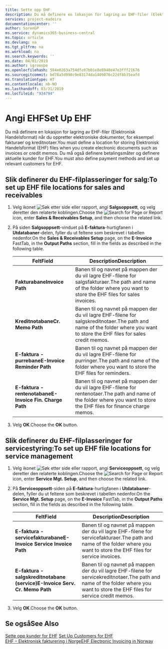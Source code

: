 ```yaml
---
title: Sette opp EHF
description: Du må definere en lokasjon for lagring av EHF-filer (Elektronisk Handelsformat) når du oppretter elektroniske dokumenter, for eksempel fakturaer og kreditnotaer. Du må også definere betalingsmåter og definere aktuelle kunder for EHF.
services: project-madeira
documentationcenter: ''
author: SorenGP
ms.service: dynamics365-business-central
ms.topic: article
ms.devlang: na
ms.tgt_pltfrm: na
ms.workload: na
ms.search.keywords: ''
ms.date: 04/01/2019
ms.author: sgroespe
ms.openlocfilehash: 594e0263a754dfc07b01e8e8948e47e3fff21676
ms.sourcegitcommit: bd78a5d990c9e83174da1409076c22df8b35eafd
ms.translationtype: HT
ms.contentlocale: nb-NO
ms.lasthandoff: 03/31/2019
ms.locfileid: "934794"
---
```

# <a name="set-up-ehf"></a><span data-ttu-id="25d61-104">Angi EHF</span><span class="sxs-lookup"><span data-stu-id="25d61-104">Set Up EHF</span></span>
<span data-ttu-id="25d61-105">Du må definere en lokasjon for lagring av EHF-filer (Elektronisk Handelsformat) når du oppretter elektroniske dokumenter, for eksempel fakturaer og kreditnotaer.</span><span class="sxs-lookup"><span data-stu-id="25d61-105">You must define a location for storing Elektronisk Handelsformat (EHF) files when you create electronic documents such as invoices or credit memos.</span></span> <span data-ttu-id="25d61-106">Du må også definere betalingsmåter og definere aktuelle kunder for EHF.</span><span class="sxs-lookup"><span data-stu-id="25d61-106">You must also define payment methods and set up relevant customers for EHF.</span></span>  

## <a name="to-set-up-ehf-file-locations-for-sales-and-receivables"></a><span data-ttu-id="25d61-107">Slik definerer du EHF-filplasseringer for salg:</span><span class="sxs-lookup"><span data-stu-id="25d61-107">To set up EHF file locations for sales and receivables</span></span>  

1.  <span data-ttu-id="25d61-108">Velg ikonet ![Søk etter side eller rapport](../../media/ui-search/search_small.png "Søk etter side eller rapport"), angi **Salgsoppsett**, og velg deretter den relaterte koblingen.</span><span class="sxs-lookup"><span data-stu-id="25d61-108">Choose the ![Search for Page or Report](../../media/ui-search/search_small.png "Search for Page or Report icon") icon, enter **Sales & Receivables Setup**, and then choose the related link.</span></span>  
2.  <span data-ttu-id="25d61-109">På siden **Salgsoppsett**-vinduet på **E-faktura**-hurtigfanen i **Utdatabaner**-delen, fyller du ut feltene som beskrevet i tabellen nedenfor.</span><span class="sxs-lookup"><span data-stu-id="25d61-109">On the **Sales & Receivables Setup** page, on the **E-Invoice** FastTab, in the **Output Paths** section, fill in the fields as described in the following table.</span></span>  

    |<span data-ttu-id="25d61-110">Felt</span><span class="sxs-lookup"><span data-stu-id="25d61-110">Field</span></span>|<span data-ttu-id="25d61-111">Description</span><span class="sxs-lookup"><span data-stu-id="25d61-111">Description</span></span>|  
    |---------------------------------|---------------------------------------|  
    |<span data-ttu-id="25d61-112">**Fakturabane**</span><span class="sxs-lookup"><span data-stu-id="25d61-112">**Invoice Path**</span></span>|<span data-ttu-id="25d61-113">Banen til og navnet på mappen der du vil lagre EHF-filene for salgsfakturaer.</span><span class="sxs-lookup"><span data-stu-id="25d61-113">The path and name of the folder where you want to store the EHF files for sales invoices.</span></span>|  
    |<span data-ttu-id="25d61-114">**Kreditnotabane**</span><span class="sxs-lookup"><span data-stu-id="25d61-114">**Cr. Memo Path**</span></span>|<span data-ttu-id="25d61-115">Banen til og navnet på mappen der du vil lagre EHF-filene for salgskreditnotaer.</span><span class="sxs-lookup"><span data-stu-id="25d61-115">The path and name of the folder where you want to store the EHF files for sales credit memos.</span></span>|  
    |<span data-ttu-id="25d61-116">**E-faktura - purrebane**</span><span class="sxs-lookup"><span data-stu-id="25d61-116">**E-Invoice Reminder Path**</span></span>|<span data-ttu-id="25d61-117">Banen til og navnet på mappen der du vil lagre EHF-filene for purringer.</span><span class="sxs-lookup"><span data-stu-id="25d61-117">The path and name of the folder where you want to store the EHF files for reminders.</span></span>|  
    |<span data-ttu-id="25d61-118">**E-faktura - rentenotabane**</span><span class="sxs-lookup"><span data-stu-id="25d61-118">**E-Invoice Fin. Charge Path**</span></span>|<span data-ttu-id="25d61-119">Banen til og navnet på mappen der du vil lagre EHF-filene for rentenotaer.</span><span class="sxs-lookup"><span data-stu-id="25d61-119">The path and name of the folder where you want to store the EHF files for finance charge memos.</span></span>|  

3.  <span data-ttu-id="25d61-120">Velg **OK**.</span><span class="sxs-lookup"><span data-stu-id="25d61-120">Choose the **OK** button.</span></span>  

## <a name="to-set-up-ehf-file-locations-for-service-management"></a><span data-ttu-id="25d61-121">Slik definerer du EHF-filplasseringer for servicestyring:</span><span class="sxs-lookup"><span data-stu-id="25d61-121">To set up EHF file locations for service management</span></span>  

1.  <span data-ttu-id="25d61-122">Velg ikonet ![Søk etter side eller rapport](../../media/ui-search/search_small.png "Søk etter side eller rapport"), angi **Serviceoppsett**, og velg deretter den relaterte koblingen.</span><span class="sxs-lookup"><span data-stu-id="25d61-122">Choose the ![Search for Page or Report](../../media/ui-search/search_small.png "Search for Page or Report icon") icon, enter **Service Mgt. Setup**, and then choose the related link.</span></span>  
2.  <span data-ttu-id="25d61-123">På **Serviceoppsett**-siden på **E-faktura**-hurtigfanen i **Utdatabaner**-delen, fyller du ut feltene som beskrevet i tabellen nedenfor.</span><span class="sxs-lookup"><span data-stu-id="25d61-123">On the **Service Mgt. Setup** page, on the **E-Invoice** FastTab, in the **Output Paths** section, fill in the fields as described in the following table.</span></span>  

    |<span data-ttu-id="25d61-124">Felt</span><span class="sxs-lookup"><span data-stu-id="25d61-124">Field</span></span>|<span data-ttu-id="25d61-125">Description</span><span class="sxs-lookup"><span data-stu-id="25d61-125">Description</span></span>|  
    |---------------------------------|---------------------------------------|  
    |<span data-ttu-id="25d61-126">**E-faktura - servicefakturabane**</span><span class="sxs-lookup"><span data-stu-id="25d61-126">**E-Invoice Service Invoice Path**</span></span>|<span data-ttu-id="25d61-127">Banen til og navnet på mappen der du vil lagre EHF-filene for servicefakturaer.</span><span class="sxs-lookup"><span data-stu-id="25d61-127">The path and name of the folder where you want to store the EHF files for service invoices.</span></span>|  
    |<span data-ttu-id="25d61-128">**E-faktura - salgskreditnotabane (service)**</span><span class="sxs-lookup"><span data-stu-id="25d61-128">**E-Invoice Serv. Cr. Memo Path**</span></span>|<span data-ttu-id="25d61-129">Banen til og navnet på mappen der du vil lagre EHF-filene for servicekreditnotaer.</span><span class="sxs-lookup"><span data-stu-id="25d61-129">The path and name of the folder where you want to store the EHF files for service credit memos.</span></span>|  

3.  <span data-ttu-id="25d61-130">Velg **OK**.</span><span class="sxs-lookup"><span data-stu-id="25d61-130">Choose the **OK** button.</span></span>  

## <a name="see-also"></a><span data-ttu-id="25d61-131">Se også</span><span class="sxs-lookup"><span data-stu-id="25d61-131">See Also</span></span>  
 <span data-ttu-id="25d61-132">[Sette opp kunder for EHF](how-to-set-up-customers-for-ehf.md) </span><span class="sxs-lookup"><span data-stu-id="25d61-132">[Set Up Customers for EHF](how-to-set-up-customers-for-ehf.md) </span></span>  
 [<span data-ttu-id="25d61-133">EHF – Elektronisk fakturering i Norge</span><span class="sxs-lookup"><span data-stu-id="25d61-133">EHF Electronic Invoicing in Norway</span></span>](ehf-electronic-invoicing-in-norway.md)
